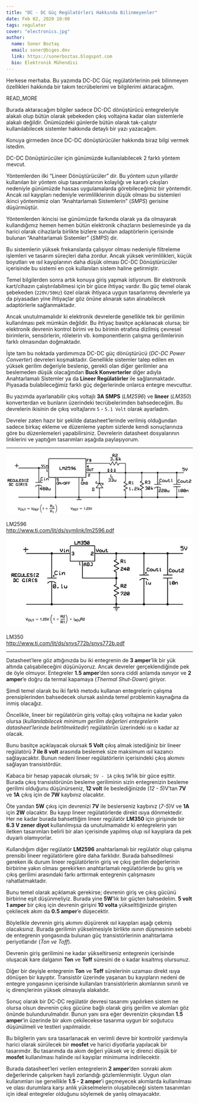 ```yaml
---
title: "DC - DC Güç Regülatörleri Hakkında Bilinmeyenler"
date: Feb 02, 2020 10:00
tags: regulator
cover: "electronics.jpg"
author:
  name: Soner Boztaş
  email: soner@biges.dev
  link: https://sonerboztas.blogspot.com
  bio: Elektronik Mühendisi
---
```


Herkese merhaba. Bu yazımda DC-DC Güç regülatörlerinin pek bilinmeyen
özellikleri hakkında bir takım tecrübelerimi ve bilgilerimi aktaracağım.

READ_MORE

Burada aktaracağım bilgiler sadece DC-DC dönüştürücü entegreleriyle alakalı
olup bütün olarak şebekeden çıkış voltajına kadar olan sistemlerle alakalı
değildir. Önümüzdeki günlerde bütün olarak tak-çalıştır kullanılabilecek
sistemler hakkında detaylı bir yazı yazacağım.

Konuya girmeden önce DC-DC dönüştürücüler hakkında biraz bilgi vermek istedim.

DC-DC Dönüştürücüler için günümüzde kullanılabilecek 2 farklı yöntem mevcut.

Yöntemlerden ilki “Lineer Dönüştürücüler” dir. Bu yöntem uzun yıllardır
kullanılan bir yöntem olup tasarımlarının kolaylığı ve kararlı çıkışları
nedeniyle günümüzde hassas uygulamalarda görebileceğimiz bir yöntemdir. Ancak
ısıl kayıpları nedeniyle verimliliklerinin düşük olması bu sistemleri ikinci
yöntemimiz olan “Anahtarlamalı Sistemlerin” (*SMPS*) gerisine düşürmüştür.

Yöntemlerden ikincisi ise günümüzde farkında olarak ya da olmayarak
kullandığımız hemen hemen bütün elektronik cihazların beslemesinde ya da
harici olarak cihazlarla birlikte bizlere sunulan adaptörlerin içerisinde
bulunan “Anahtarlamalı Sistemler” (*SMPS*) dir. 

Bu sistemlerin yüksek frekanslarda çalışıyor olması nedeniyle filtreleme
işlemleri ve tasarım süreçleri daha zordur. Ancak yüksek verimlilikleri, küçük
boyutları ve ısıl kayıplarının daha düşük olması DC-DC Dönüştürücüler
içerisinde bu sistemi en çok kullanılan sistem haline getirmiştir.

Temel bilgilerden sonra artık konuya giriş yapmak istiyorum. Bir elektronik
kart/cihazın çalıştırılabilmesi için bir güce ihtiyaç vardır. Bu güç temel
olarak şebekeden (`220V/50Hz`) özel olarak ihtiyaca uygun tasarlanmış devrelerle
ya da piyasadan yine ihtiyaçlar göz önüne alınarak satın alınabilecek
adaptörlerle sağlanmaktadır. 

Ancak unutulmamalıdır ki elektronik devrelerde genellikle tek bir gerilimin
kullanılması pek mümkün değildir. Bu ihtiyaç basitçe açıklanacak olursa; bir
elektronik devrenin kontrol birimi ve bu birimin etrafına dizilmiş çevresel
birimlerin, sensörlerin, rölelerin vb. komponentlerin çalışma gerilimlerinin
farklı olmasından doğmaktadır.

İşte tam bu noktada yardımımıza DC-DC güç dönüştürücü (*DC-DC Power Converter*)
devreleri koşmaktadır. Genellikle sistemler talep edilen en yüksek gerilim
değeriyle beslenip, gerekli olan diğer gerilimler ana beslemeden düşük
olacağından **Buck Konverterler** diğer adıyla Anahtarlamalı Sistemler ya da
**Lineer Regülatörler** ile sağlanmaktadır. Piyasada bulabileceğimiz farklı güç
değerlerinde onlarca entegre mevcuttur.

Bu yazımda ayarlanabilir çıkış voltajlı **3A SMPS** (*LM2596*) ve **lineer** (*LM350*)
konverterdan ve bunların üzerindeki tecrübelerimden bahsedeceğim. Bu
devrelerin ikisinin de çıkış voltajlarını `5` - `5.1 Volt` olarak ayarladım.

Devreler zaten hazır bir şekilde datasheet’lerinde verilmiş olduğundan sadece
birkaç ekleme ve düzenleme yaptım sizlerde kendi sonuçlarınıza göre bu
düzenlemeleri yapabilirsiniz. Devrelerin datasheet dosyalarının linklerini ve
yaptığım tasarımları aşağıda paylaşıyorum.

---

<div class="full zoomable">
    <img src="/public/images/posts/clips/LM2596.jpg" alt="LM2596">
    <p>LM2596<br/><a href="http://www.ti.com/lit/ds/symlink/lm2596.pdf">http://www.ti.com/lit/ds/symlink/lm2596.pdf</a></p>
</div>

<div class="full zoomable">
    <img src="/public/images/posts/clips/LM350.jpg" alt="LM350">
    <p>LM350<br/><a href="http://www.ti.com/lit/ds/snvs772b/snvs772b.pdf">http://www.ti.com/lit/ds/snvs772b/snvs772b.pdf</a></p>
</div>

---

Datasheet’lere göz attığınızda bu iki entegrenin de **3 amper**’lik bir yük
altında çalışabileceğini düşünüyoruz. Ancak devreler gerçeklendiğinde pek de
öyle olmuyor. Entegreler **1.5 amper**’den sonra ciddi anlamda ısınıyor ve **2
amper**’e doğru da termal kapamaya (*Thermal Shut-Down*) giriyor.

Şimdi temel olarak bu iki farklı metodu kullanan entegrelerin çalışma
prensiplerinden bahsedecek olursak aslında temel problemin kaynağına da inmiş
olacağız.

Öncelikle, lineer bir regülatörün giriş voltajı çıkış voltajına ne kadar yakın
olursa (*kullanılabilecek minimum gerilim değerleri entegrelerin
datasheet’lerinde belirtilmektedir*) regülatörün üzerindeki ısı o kadar az
olacak. 

Bunu basitçe açıklayacak olursak **5 Volt** çıkış almak istediğiniz bir lineer
regülatörü **7 ile 8 volt** arasında beslemek size maksimum ısıl kazancı
sağlayacaktır. Bunun nedeni lineer regülatörlerin içerisindeki çıkış akımını
sağlayan transistördür. 

Kabaca bir hesap yapacak olursak; `5V - 1A` çıkış `5W`’lık bir güce eşittir.
Burada çıkış transistörünün besleme geriliminin sizin entegrenizin besleme
gerilimi olduğunu düşünürseniz, **12 volt** ile beslediğinizde (*12 - 5*)V’tan 
**7V** ve **1A** çıkış için de **7W** kaybınız olacaktır. 

Öte yandan **5W** çıkış için devrenizi **7V** ile beslerseniz kaybınız (*7-5*)V ve 
**1A** için **2W** olacaktır. Bu kayıp lineer regülatörlerde direkt ısıya 
dönmektedir. Her ne kadar burada bahsettiğim lineer regülatör **LM350** için 
girişinde bir **6.3 V zener diyot** kullanılmışsa da unutulmamalıdır ki 
entegrelerin yarı iletken tasarımları belirli bir alan içerisinde yapılmış 
olup ısıl kayıplara da pek duyarlı olamıyorlar.

Kullandığım diğer regülatör **LM2596** anahtarlamalı bir regülatör olup çalışma
prensibi lineer regülatörlere göre daha farklıdır. Burada bahsedilmesi gereken
ilk durum lineer regülatörlerin giriş ve çıkış gerilim değerlerinin birbirine
yakın olması gerekirken anahtarlamalı regülatörlerde bu giriş ve çıkış
gerilimi arasındaki farkı arttırmak entegrenin çalışmasını rahatlatmaktadır.

Bunu temel olarak açıklamak gerekirse; devrenin giriş ve çıkış gücünü
birbirine eşit düşünmeliyiz. Burada yine **5W**’lık bir güçten bahsedelim. 
**5 volt 1 amper** bir çıkış için devrenin girişini **10 volta** 
yükselttiğinizde girişten çekilecek akım da **0.5 amper**’e düşecektir. 

Böylelikle devrenin giriş akımını düşürerek ısıl kayıpları aşağı çekmiş 
olacaksınız. Burada gerilimin yükselmesiyle birlikte ısının düşmesinin sebebi 
de entegrenin yongasında bulunan güç transistörlerinin anahtarlama 
periyotlarıdır (*Ton ve Toff*).

Devrenin giriş gerilimini ne kadar yükseltirseniz entegrenin içerisinde
oluşacak kare dalganın **Ton** ve **Toff** süresini de o kadar kısaltmış 
olursunuz.

Diğer bir deyişle entegrenin **Ton** ve **Toff** sürelerinin uzaması direkt ısıya
dönüşen bir kayıptır. Transistör üzerinde yaşanan bu kayıpların nedeni de
entegre yongasının içerisinde kullanılan transistörlerin akımlarının sınırılı
ve iç dirençlerinin yüksek olmasıyla alakalıdır.

Sonuç olarak bir DC-DC regülatör devresi tasarımı yapılırken sistem ne olursa
olsun devrenin çıkış gücüne bağlı olarak giriş gerilim ve akımları göz önünde
bulundurulmalıdır. Bunun yanı sıra eğer devrenizin çıkışından **1.5 amper**’in
üzerinde bir akım çekilecekse tasarıma uygun bir soğutucu düşünülmeli ve
testleri yapılmalıdır. 

Bu bilgilerin yanı sıra tasarlanacak en verimli devre bir kontrolör yardımıyla
harici olarak sürülecek bir **mosfet** ve harici diyotlarla yapılacak bir
tasarımdır. Bu tasarımda da akım değeri yüksek ve iç direnci düşük bir **mosfet**
kullanılması halinde ısıl kayıplar minimuma indirilecektir.

Burada datasheet’leri verilen entegrelerin **2 amper**’den sonraki akım
değerlerinde çalışırken hayli zorlandığı gözlemlenmiştir. Uygun olan
kullanımları ise genellikle **1.5 - 2 amper**’i geçmeyecek akımlarda kullanılması
ve olası durumlara karşı anlık yükselmelerin oluşabileceği sistem tasarımları
için ideal entegreler olduğunu söylemek de yanlış olmayacaktır.
